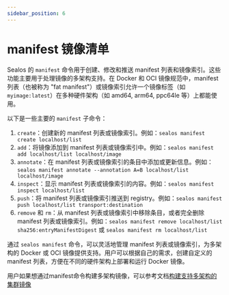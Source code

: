 ```yaml
---
sidebar_position: 6
---
```


# manifest 镜像清单

Sealos 的 `manifest` 命令用于创建、修改和推送 manifest 列表和镜像索引。这些功能主要用于处理镜像的多架构支持。在 Docker 和 OCI 镜像规范中，manifest 列表（也被称为 "fat manifest"）或镜像索引允许一个镜像标签（如 `myimage:latest`）在多种硬件架构（如 amd64, arm64, ppc64le 等）上都能使用。

以下是一些主要的 `manifest` 子命令：

1. `create`：创建新的 manifest 列表或镜像索引。例如：`sealos manifest create localhost/list`
2. `add`：将镜像添加到 manifest 列表或镜像索引中。例如：`sealos manifest add localhost/list localhost/image`
3. `annotate`：在 manifest 列表或镜像索引的条目中添加或更新信息。例如：`sealos manifest annotate --annotation A=B localhost/list localhost/image`
4. `inspect`：显示 manifest 列表或镜像索引的内容。例如：`sealos manifest inspect localhost/list`
5. `push`：将 manifest 列表或镜像索引推送到 registry。例如：`sealos manifest push localhost/list transport:destination`
6. `remove` 和 `rm`：从 manifest 列表或镜像索引中移除条目，或者完全删除 manifest 列表或镜像索引。例如：`sealos manifest remove localhost/list sha256:entryManifestDigest` 或 `sealos manifest rm localhost/list`

通过 `sealos manifest` 命令，可以灵活地管理 manifest 列表或镜像索引，为多架构的 Docker 或 OCI 镜像提供支持。用户可以根据自己的需求，创建自定义的 manifest 列表，方便在不同的硬件架构上部署和运行 Docker 镜像。

用户如果想通过manifest命令构建多架构镜像，可以参考文档[构建支持多架构的集群镜像](/self-hosting/lifecycle-management/operations/build-image/build-multi-arch-image.md)
